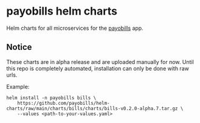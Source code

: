 # payobills helm charts

Helm charts for all microservices for the [payobills](https://github.com/payobills/payobills) app.

## Notice
These charts are in alpha release and are uploaded manually for now. Until this repo is completely automated, installation can only be done with raw urls.

Example:
```
helm install -n payobills bills \
    https://github.com/payobills/helm-charts/raw/main/charts/bills/charts/bills-v0.2.0-alpha.7.tar.gz \
    --values <path-to-your-values.yaml>
```
